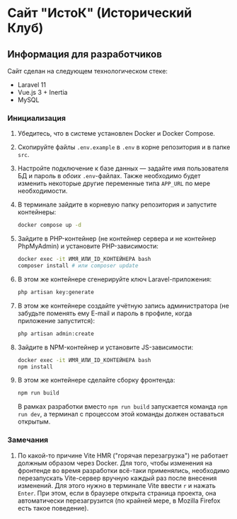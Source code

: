 # Сайт "ИстоК" (Исторический Клуб)

## Информация для разработчиков

Сайт сделан на следующем технологическом стеке:

- Laravel 11
- Vue.js 3 + Inertia
- MySQL

### Инициализация

1. Убедитесь, что в системе установлен Docker и Docker Compose.

2. Скопируйте файлы `.env.example` в `.env` в корне репозитория и в папке `src`.

3. Настройте подключение к базе данных — задайте имя пользователя БД и пароль в _обоих_ `.env`-файлах. Также необходимо будет изменить некоторые другие переменные типа `APP_URL` по мере необходимости.

4. В терминале зайдите в корневую папку репозитория и запустите контейнеры:

    ```bash
    docker compose up -d
    ```

5. Зайдите в PHP-контейнер (не контейнер сервера и не контейнер PhpMyAdmin) и установите PHP-зависимости:

    ```bash
    docker exec -it ИМЯ_ИЛИ_ID_КОНТЕЙНЕРА bash
    composer install # или composer update
    ```

6. В этом же контейнере сгенерируйте ключ Laravel-приложения:

    ```bash
    php artisan key:generate
    ```

7. В этом же контейнере создайте учётную запись администратора (не забудьте поменять ему E-mail и пароль в профиле, когда приложение запустится):

    ```bash
    php artisan admin:create
    ```

8. Зайдите в NPM-контейнер и установите JS-зависимости:

    ```bash
    docker exec -it ИМЯ_ИЛИ_ID_КОНТЕЙНЕРА bash
    npm install
    ```

9. В этом же контейнере сделайте сборку фронтенда:

    ```bash
    npm run build
    ```

    В рамках разработки вместо `npm run build` запускается команда `npm run dev`, а терминал с процессом этой команды должен оставаться открытым.

### Замечания

1. По какой-то причине Vite HMR ("горячая перезагрузка") не работает должным образом через Docker. Для того, чтобы изменения на фронтенде во время разработки всё-таки применялись, необходимо перезапускать Vite-сервер вручную каждый раз после внесения изменений. Для этого нужно в терминале Vite ввести `r` и нажать `Enter`. При этом, если в браузере открыта страница проекта, она автоматически перезагрузится (по крайней мере, в Mozilla Firefox есть такое поведение).
